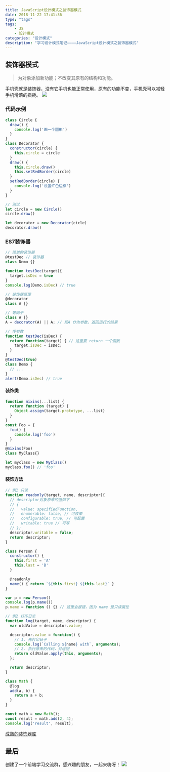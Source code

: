 ```yaml
---
title: JavaScript设计模式之装饰器模式
date: 2018-11-22 17:41:36
type: "tags"
tags:
	- JS
	- 设计模式
categories: "设计模式"
description: "学习设计模式笔记————JavaScript设计模式之装饰器模式"
---
```

## 装饰器模式

> 为对象添加新功能；不改变其原有的结构和功能。

手机壳就是装饰器，没有它手机也能正常使用，原有的功能不变，手机壳可以减轻手机滑落的损耗。
![](https://i.imgur.com/16vwyqI.png)

### 代码示例

```javascript
class Circle {
  draw() {
    console.log('画一个圆形')
  }
}
class Decorator {
  constructor(circle) {
    this.circle = circle
  }
  draw() {
    this.circle.draw()
    this.setRedBorder(circle)
  }
  setRedBorder(circle) {
    console.log('设置红色边框')
  }
}

// 测试
let circle = new Circle()
circle.draw()

let decorator = new Decorator(cicle)
decorator.draw()
```

### ES7装饰器

```javascript
// 简单的装饰器
@testDec // 装饰器
class Demo {}

function testDec(target){
  target.isDec = true
}
console.log(Demo.isDec) // true
```

```javascript
// 装饰器原理
@decorator
class A {}

// 等同于
class A {}
A = decorator(A) || A; // 把A 作为参数，返回运行的结果
```

```javascript
// 传参数
function testDec(isDec) {
  return function(target) { // 这里要 return 一个函数
    target.isDec = isDec;
  }
}
@testDec(true)
class Demo {
  // ...
}
alert(Demo.isDec) // true
```
#### 装饰类
```javascript
function mixins(...list) {
  return function (target) {
    Object.assign(target.prototype, ...list)
  }
}
const Foo = {
  foo() {
    console.log('foo')
  }
}
@mixins(Foo)
class MyClass{}

let myclass = new MyClass()
myclass.foo() // 'foo'
```
#### 装饰方法

```javascript
// 例1 只读
function readonly(target, name, descriptor){
  // descriptor对象原来的值如下
  // {
  //   value: specifiedFunction,
  //   enumerable: false, // 可枚举
  //   configurable: true, // 可配置
  //   writable: true // 可写
  // };
  descriptor.writable = false;
  return descriptor;
}

class Person {
  constructor() {
    this.first = 'A'
    this.last = 'B'
  }

  @readonly
  name() { return `${this.first} ${this.last}` }
}

var p = new Person()
console.log(p.name())
p.name = function () {} // 这里会报错，因为 name 是只读属性
```

```javascript
// 例2 打印日志
function log(target, name, descriptor) {
  var oldValue = descriptor.value;

  descriptor.value = function() {
    // 1. 先打印日子
    console.log(`Calling ${name} with`, arguments);
    // 2. 执行原来的代码，并返回
    return oldValue.apply(this, arguments);
  };

  return descriptor;
}

class Math {
  @log
  add(a, b) {
    return a + b;
  }
}

const math = new Math();
const result = math.add(2, 4);
console.log('result', result);
```

[成熟的装饰器库](https://github.com/jayphelps/core-decorators)

## 最后

创建了一个前端学习交流群，感兴趣的朋友，一起来嗨呀！
![](https://i.imgur.com/qbcaSEh.png)
